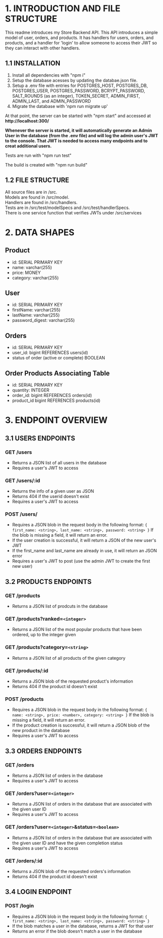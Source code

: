 # 1. INTRODUCTION AND FILE STRUCTURE

This readme introduces my Store Backend API.  This API introduces a simple model of user, orders, and products.  It has handlers for users, orders, and products, and a handler for 'login' to allow someone to access their JWT so they can interact with other handlers.

## 1.1 INSTALLATION

1. Install all dependencies with "npm i"
2. Setup the database acesses by updating the databae.json file.
3. Setup a .env file with entries for POSTGRES_HOST, POSTGRES_DB, POSTGRES_USER, POSTGRES_PASSWORD, BCRYPT_PASSWORD, SALT_ROUNDS (as an integer), TOKEN_SECRET, ADMIN_FIRST, ADMIN_LAST, and ADMIN_PASSWORD
4. Migrate the database with 'npm run migrate up'

At that point, the server can be started with "npm start" and accessed at **http://localhost:300/**

**Whenever the server is started, it will automatically generate an Admin User in the database (from the .env file)  and will log the admin user's JWT to the console.  That JWT is needed to access many endpoints and to creat additional users.**

Tests are run with "npm run test"

The build is created with "npm run build"

## 1.2 FILE STRUCTURE
All source files are in /src.  
Models are found in /src/model.  
Handlers are found in /src/handlers.  
Tests are in /src/test/modelSpecs and /src/test/handlerSpecs.  
There is one service function that verifies JWTs under /src/services

# 2. DATA SHAPES
## Product
- id: SERIAL PRIMARY KEY
- name: varchar(255)
- price: MONEY
- category: varchar(255)

## User
- id: SERIAL PRIMARY KEY
- firstName: varchar(255)
- lastName: varchar(255)
- password_digest: varchar(255)

## Orders
- id: SERIAL PRIMARY KEY
- user_id: bigint REFERENCES users(id)
- status of order (active or complete) BOOLEAN

## Order Products Associating Table
- id: SERIAL PRIMARY KEY
- quantity: INTEGER
- order_id: bigint REFERENCES orders(id)
- product_id bigint REFERENCES products(id)

# 3. ENDPOINT OVERVIEW

## 3.1 USERS ENDPOINTS

### GET /users
- Returns a JSON list of all users in the database
- Requires a user's JWT to access

### GET /users/:id
- Returns the info of a given user as JSON
- Returns 404 if the userid doesn't exist
- Requires a user's JWT to access

### POST /users/
- Requires a JSON blob in the request body in the following format:
`{
	first_name: <string>,
	last_name: <string>,
	password: <string>
}`
If the blob is missing a field, it will return an error.
- If the user creation is successful, it will return a JSON of the new user's JWT
- If the first_name and last_name are already in use, it will return an JSON error
- Requires a user's JWT to post (use the admin JWT to create the first new user)

## 3.2 PRODUCTS ENDPOINTS

### GET /products
- Returns a JSON list of prodcuts in the database

### GET /products?ranked=`<integer>`
- Returns a JSON list of the most popular products that have been ordered, up to the integer given

### GET /products?category=`<string>`
- Returns a JSON list of all products of the given category

### GET /products/:id
- Returns a JSON blob of the requested product's information
- Returns 404 if the product id doesn't exist

### POST /products
- Requires a JSON blob in the request body in the following format:
`{
	name: <string>,
	price: <number>,
	category: <string>
}`
If the blob is missing a field, it will return an error.
- If the product creation is successful, it will return a JSON blob of the new product in the database
- Requires a user's JWT to access 

## 3.3 ORDERS ENDPOINTS

### GET /orders
- Returns a JSON list of orders in the database
- Requires a user's JWT to access 

### GET /orders?user=`<integer>`
- Returns a JSON list of orders in the database that are associated with the given user ID
- Requires a user's JWT to access 

### GET /orders?user=`<integer>`&status=`<boolean>`
- Returns a JSON list of orders in the database that are associated with the given user ID and have the given completion status
- Requires a user's JWT to access 

### GET /orders/:id
- Returns a JSON blob of the requested orders's information
- Returns 404 if the product id doesn't exist
  
## 3.4 LOGIN ENDPOINT

### POST /login
- Requires a JSON blob in the request body in the following format:
`{
	first_name: <string>,
	last_name: <string>,
	password: <string>
}`
- If the blob matches a user in the database, returns a JWT for that user
- Returns an error if the blob doesn't match a user in the database
